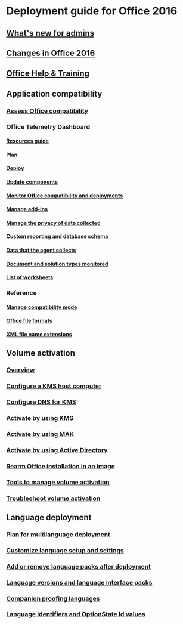
# Deployment guide for Office 2016

## [What's new for admins](what-s-new-for-admins-in-office-2016.md)
## [Changes in Office 2016](changes-in-office-2016-for-windows-desktop.md)
## [Office Help & Training](https://support.microsoft.com/office)

## Application compatibility
### [Assess Office compatibility](../compat/assess-office-compatibility.md?toc=/deployoffice/office2016/toc.json)
### Office Telemetry Dashboard
#### [Resources guide](../compat/compatibility-and-telemetry-in-office.md?toc=/deployoffice/office2016/toc.json)
#### [Plan](../compat/plan-telemetry-dashboard-deployment.md?toc=/deployoffice/office2016/toc.json)
#### [Deploy](../compat/deploy-telemetry-dashboard.md?toc=/deployoffice/office2016/toc.json)
#### [Update components](../compat/update-office-telemetry-components-for-office-2016.md?toc=/deployoffice/office2016/toc.json)
#### [Monitor Office compatibility and deployments](../compat/monitor-office-compatibility-and-deployments-by-using-telemetry-dashboard.md?toc=/deployoffice/office2016/toc.json)
#### [Manage add-ins](../compat/manage-add-ins-by-using-telemetry-dashboard-in-office.md?toc=/deployoffice/office2016/toc.json)
#### [Manage the privacy of data collected](../compat/manage-the-privacy-of-data-monitored-by-telemetry-in-office.md?toc=/deployoffice/office2016/toc.json)
#### [Custom reporting and database schema](../compat/custom-reporting-and-database-schema-reference-for-telemetry-dashboard.md?toc=/deployoffice/office2016/toc.json)
#### [Data that the agent collects](../compat/data-that-the-telemetry-agent-collects-in-office.md?toc=/deployoffice/office2016/toc.json)
#### [Document and solution types monitored](../compat/document-and-solution-types-monitored-by-telemetry-in-office.md?toc=/deployoffice/office2016/toc.json)
#### [List of worksheets](../compat/telemetry-dashboard-worksheet-reference.md?toc=/deployoffice/office2016/toc.json)
### Reference
#### [Manage compatibility mode](../compat/manage-compatibility-mode-for-office.md?toc=/deployoffice/office2016/toc.json)
#### [Office file formats](../compat/office-file-format-reference.md?toc=/deployoffice/office2016/toc.json)
#### [XML file name extensions](../compat/xml-file-name-extension-reference-for-office.md?toc=/deployoffice/office2016/toc.json)

## Volume activation
### [Overview](../vlactivation/plan-volume-activation-of-office.md?toc=/deployoffice/office2016/toc.json)
### [Configure a KMS host computer](../vlactivation/configure-a-kms-host-computer-for-office.md?toc=/deployoffice/office2016/toc.json)
### [Configure DNS for KMS](../vlactivation/configure-dns-to-activate-office-by-using-kms.md?toc=/deployoffice/office2016/toc.json)
### [Activate by using KMS](../vlactivation/activate-office-by-using-kms.md?toc=/deployoffice/office2016/toc.json)
### [Activate by using MAK](../vlactivation/activate-office-by-using-mak.md?toc=/deployoffice/office2016/toc.json)
### [Activate by using Active Directory](../vlactivation/activate-office-by-using-active-directory.md?toc=/deployoffice/office2016/toc.json)
### [Rearm Office installation in an image](../vlactivation/rearm-an-office-installation-on-an-image-when-using-kms-to-activate.md?toc=/deployoffice/office2016/toc.json)
### [Tools to manage volume activation](../vlactivation/tools-to-manage-volume-activation-of-office.md?toc=/deployoffice/office2016/toc.json)
### [Troubleshoot volume activation](../vlactivation/troubleshoot-volume-activation-of-office.md?toc=/deployoffice/office2016/toc.json)

## Language deployment
### [Plan for multilanguage deployment](language/plan-multilanguage-deployment.md)
### [Customize language setup and settings](language/customize-language-setup-settings.md)
### [Add or remove language packs after deployment](language/add-remove-language-packs.md)
### [Language versions and language interface packs](language/language-versions-language-interface-packs.md)
### [Companion proofing languages](language/companion-proofing-languages.md)
### [Language identifiers and OptionState Id values](language/language-identifiers-optionstate-id-values.md)